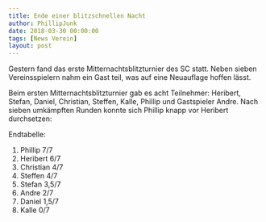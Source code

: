 ```yaml
---
title: Ende einer blitzschnellen Nacht
author: PhillipJunk
date: 2018-03-30 00:00:00
tags: [News Verein]
layout: post
---
```

Gestern fand das erste Mitternachtsblitzturnier des SC statt. Neben sieben Vereinsspielern nahm ein Gast teil, was auf eine Neuauflage hoffen lässt.
<!-- continue -->
Beim ersten Mitternachtsblitzturnier gab es acht Teilnehmer: Heribert, Stefan, Daniel, Christian, Steffen, Kalle, Phillip und Gastspieler Andre. Nach sieben umkämpften Runden konnte sich Phillip knapp vor Heribert durchsetzen:

Endtabelle:
1. Phillip    7/7
2. Heribert   6/7
3. Christian  4/7
3. Steffen    4/7
5. Stefan     3,5/7
6. Andre      2/7
7. Daniel     1,5/7
8. Kalle      0/7
